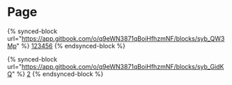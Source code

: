 # Page

{% synced-block url="https://app.gitbook.com/o/q9eWN3871qBoiHfhzmNF/blocks/syb_QW3Mp" %}
[123456](https://app.gitbook.com/o/q9eWN3871qBoiHfhzmNF/blocks/syb\_QW3Mp)
{% endsynced-block %}

{% synced-block url="https://app.gitbook.com/o/q9eWN3871qBoiHfhzmNF/blocks/syb_GidKQ" %}
[2](https://app.gitbook.com/o/q9eWN3871qBoiHfhzmNF/blocks/syb\_GidKQ)
{% endsynced-block %}
